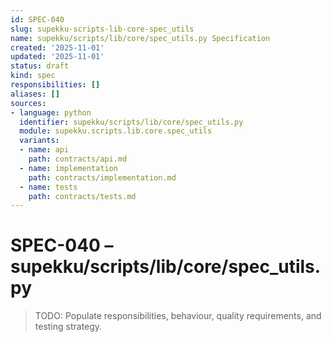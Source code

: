 ```yaml
---
id: SPEC-040
slug: supekku-scripts-lib-core-spec_utils
name: supekku/scripts/lib/core/spec_utils.py Specification
created: '2025-11-01'
updated: '2025-11-01'
status: draft
kind: spec
responsibilities: []
aliases: []
sources:
- language: python
  identifier: supekku/scripts/lib/core/spec_utils.py
  module: supekku.scripts.lib.core.spec_utils
  variants:
  - name: api
    path: contracts/api.md
  - name: implementation
    path: contracts/implementation.md
  - name: tests
    path: contracts/tests.md
---
```


# SPEC-040 – supekku/scripts/lib/core/spec_utils.py

> TODO: Populate responsibilities, behaviour, quality requirements, and testing strategy.
